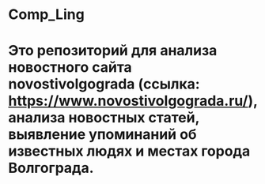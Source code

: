 # Comp_Ling 



# Это репозиторий для анализа новостного сайта  novostivolgograda (ссылка: https://www.novostivolgograda.ru/), анализа новостных статей, выявление упоминаний об известных людях и местах города Волгограда.
